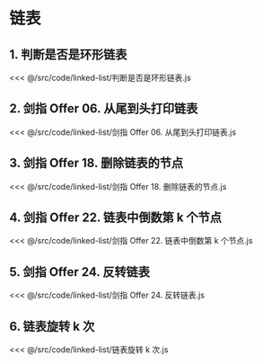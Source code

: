 # 链表

## 1. 判断是否是环形链表

<<< @/src/code/linked-list/判断是否是环形链表.js

## 2. 剑指 Offer 06. 从尾到头打印链表

<<< @/src/code/linked-list/剑指 Offer 06. 从尾到头打印链表.js

## 3. 剑指 Offer 18. 删除链表的节点

<<< @/src/code/linked-list/剑指 Offer 18. 删除链表的节点.js

## 4. 剑指 Offer 22. 链表中倒数第 k 个节点

<<< @/src/code/linked-list/剑指 Offer 22. 链表中倒数第 k 个节点.js

## 5. 剑指 Offer 24. 反转链表

<<< @/src/code/linked-list/剑指 Offer 24. 反转链表.js

## 6. 链表旋转 k 次

<<< @/src/code/linked-list/链表旋转 k 次.js